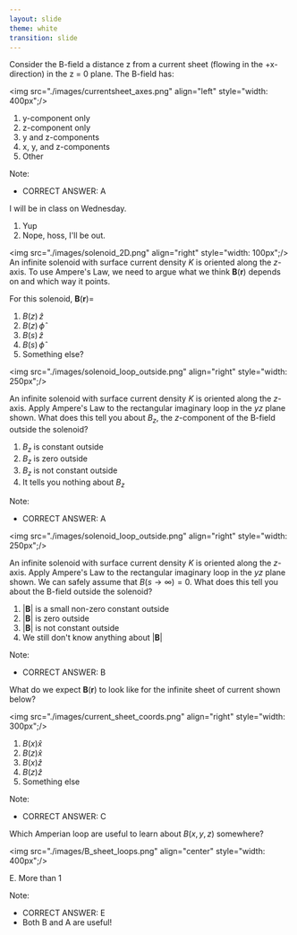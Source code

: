 ```yaml
---
layout: slide
theme: white
transition: slide
---
```


<section data-markdown>

Consider the B-field a distance z from a current sheet (flowing in the +x-direction) in the z = 0 plane. The B-field has:

<img src="./images/currentsheet_axes.png" align="left" style="width: 400px";/>

1. y-component only
2. z-component only
3. y and z-components
4. x, y, and z-components
5. Other

Note:
* CORRECT ANSWER: A

</section>

<section data-markdown>
I will be in class on Wednesday.

1. Yup
2. Nope, hoss, I'll be out.

</section>

<section data-markdown>

<img src="./images/solenoid_2D.png" align="right" style="width: 100px";/>
An infinite solenoid with surface current density $K$ is oriented along the $z$-axis. To use Ampere's Law, we need to argue what we think $\mathbf{B}(\mathbf{r})$ depends on and which way it points.

For this solenoid, $\mathbf{B}(\mathbf{r})=$

1. $B(z)\,\hat{z}$
2. $B(z)\,\hat{\phi}$
3. $B(s)\,\hat{z}$
4. $B(s)\,\hat{\phi}$
5. Something else?
</section>

<section data-markdown>

<img src="./images/solenoid_loop_outside.png" align="right" style="width: 250px";/>

An infinite solenoid with surface current density $K$ is oriented along the $z$-axis. Apply Ampere's Law to the rectangular imaginary loop in the $yz$ plane shown.  What does this tell you about $B_z$, the $z$-component of the B-field outside the solenoid?

1. $B_z$ is constant outside
2. $B_z$ is zero outside
3. $B_z$ is not constant outside
4. It tells you nothing about $B_z$

Note:
* CORRECT ANSWER: A

</section>

<section data-markdown>

<img src="./images/solenoid_loop_outside.png" align="right" style="width: 250px";/>

An infinite solenoid with surface current density $K$ is oriented along the $z$-axis. Apply Ampere's Law to the rectangular imaginary loop in the $yz$ plane shown. We can safely assume that $B(s\rightarrow\infty)=0$. What does this tell you about the B-field outside the solenoid?

1. $|\mathbf{B}|$ is a small non-zero constant outside
2. $|\mathbf{B}|$ is zero outside
3. $|\mathbf{B}|$ is not constant outside
4. We still don't know anything about $|\mathbf{B}|$

Note:
* CORRECT ANSWER: B

</section>

<section data-markdown>

What do we expect $\mathbf{B}(\mathbf{r})$ to look like for the infinite sheet of current shown below?

<img src="./images/current_sheet_coords.png" align="right" style="width: 300px";/>


1. $B(x)\hat{x}$
2. $B(z)\hat{x}$
3. $B(x)\hat{z}$
4. $B(z)\hat{z}$
5. Something else

Note:
* CORRECT ANSWER: C

</section>

<section data-markdown>

Which Amperian loop are useful to learn about $B(x,y,z)$ somewhere?

<img src="./images/B_sheet_loops.png" align="center" style="width: 400px";/>

E. More than 1

Note:
* CORRECT ANSWER: E
* Both B and A are useful!

</section>
